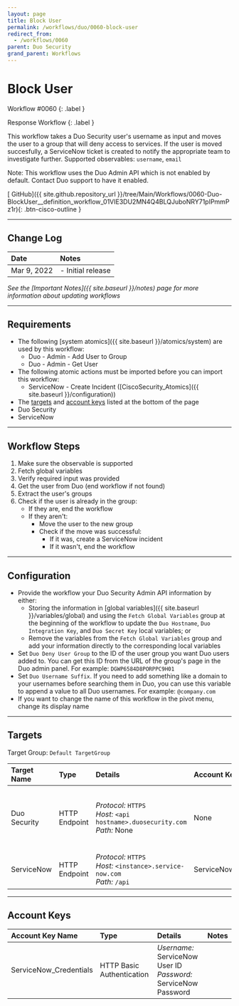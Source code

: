 ```yaml
---
layout: page
title: Block User
permalink: /workflows/duo/0060-block-user
redirect_from:
  - /workflows/0060
parent: Duo Security
grand_parent: Workflows
---
```


# Block User
<div markdown="1">
Workflow #0060
{: .label }

Response Workflow
{: .label }
</div>

This workflow takes a Duo Security user's username as input and moves the user to a group that will deny access to services. If the user is moved succesfully, a ServiceNow ticket is created to notify the appropriate team to investigate further. Supported observables: `username`, `email`

Note: This workflow uses the Duo Admin API which is not enabled by default. Contact Duo support to have it enabled.

[<i class="fab fa-github mr-1"></i> GitHub]({{ site.github.repository_url }}/tree/Main/Workflows/0060-Duo-BlockUser__definition_workflow_01VIE3DU2MN4Q4BLQJuboNRY71pIPmmPz1r){: .btn-cisco-outline }

---

## Change Log

| Date | Notes |
|:-----|:------|
| Mar 9, 2022 | - Initial release |

_See the [Important Notes]({{ site.baseurl }}/notes) page for more information about updating workflows_

---

## Requirements
* The following [system atomics]({{ site.baseurl }}/atomics/system) are used by this workflow:
	* Duo - Admin - Add User to Group
	* Duo - Admin - Get User
* The following atomic actions must be imported before you can import this workflow:
	* ServiceNow - Create Incident ([CiscoSecurity_Atomics]({{ site.baseurl }}/configuration))
* The [targets](#targets) and [account keys](#account-keys) listed at the bottom of the page
* Duo Security
* ServiceNow

---

## Workflow Steps
1. Make sure the observable is supported
1. Fetch global variables
1. Verify required input was provided
1. Get the user from Duo (end workflow if not found)
1. Extract the user's groups
1. Check if the user is already in the group:
	* If they are, end the workflow
	* If they aren't:
		* Move the user to the new group
		* Check if the move was successful:
			* If it was, create a ServiceNow incident
			* If it wasn't, end the workflow

---

## Configuration
* Provide the workflow your Duo Security Admin API information by either:
	* Storing the information in [global variables]({{ site.baseurl }}/variables/global) and using the `Fetch Global Variables` group at the beginning of the workflow to update the `Duo Hostname`, `Duo Integration Key`, and `Duo Secret Key` local variables; or
	* Remove the variables from the `Fetch Global Variables` group and add your information directly to the corresponding local variables
* Set `Duo Deny User Group` to the ID of the user group you want Duo users added to. You can get this ID from the URL of the group's page in the Duo admin panel. For example: `DGWP6584D8PORPPC9H01`
* Set `Duo Username Suffix`. If you need to add something like a domain to your usernames before searching them in Duo, you can use this variable to append a value to all Duo usernames. For example: `@company.com`
* If you want to change the name of this workflow in the pivot menu, change its display name

---

## Targets
Target Group: `Default TargetGroup`

| Target Name | Type | Details | Account Keys | Notes |
|:------------|:-----|:--------|:-------------|:------|
| Duo Security | HTTP Endpoint | _Protocol:_ `HTTPS`<br />_Host:_ `<api hostname>.duosecurity.com`<br />_Path:_ None | None | Be sure to use the API Hostname from your Duo integration |
| ServiceNow | HTTP Endpoint | _Protocol:_ `HTTPS`<br />_Host:_ `<instance>.service-now.com`<br />_Path:_ `/api` | ServiceNow_Credentials | Be sure to use your instance URL |

---

## Account Keys

| Account Key Name | Type | Details | Notes |
|:-----------------|:-----|:--------|:------|
| ServiceNow_Credentials | HTTP Basic Authentication | _Username:_ ServiceNow User ID<br />_Password:_ ServiceNow Password | |
